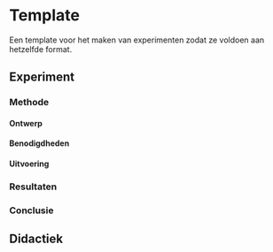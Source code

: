# Template

Een template voor het maken van experimenten zodat ze voldoen aan hetzelfde format. 

## Experiment

### Methode

#### Ontwerp

#### Benodigdheden

#### Uitvoering

### Resultaten

### Conclusie

## Didactiek
